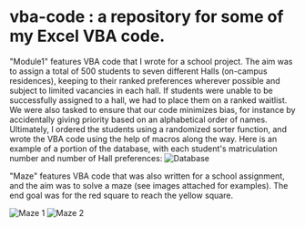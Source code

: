 # vba-code : a repository for some of my Excel VBA code.

"Module1" features VBA code that I wrote for a school project. The aim was to assign a total of 500 students to seven different Halls (on-campus residences), keeping to their ranked preferences wherever possible and subject to limited vacancies in each hall. If students were unable to be successfully assigned to a hall, we had to place them on a ranked waitlist. We were also tasked to ensure that our code minimizes bias, for instance by accidentally giving priority based on an alphabetical order of names. Ultimately, I ordered the students using a randomized sorter function, and wrote the VBA code using the help of macros along the way. Here is an example of a portion of the database, with each student's matriculation number and number of Hall preferences:
![Database](https://user-images.githubusercontent.com/65160693/123047885-613f7700-d430-11eb-86bf-a9d1eb01cc0c.png)

"Maze" features VBA code that was also written for a school assignment, and the aim was to solve a maze (see images attached for examples). The end goal was for the red square to reach the yellow square.

![Maze 1](https://user-images.githubusercontent.com/65160693/123046977-50423600-d42f-11eb-8e56-54a3ee7683a9.png)
![Maze 2](https://user-images.githubusercontent.com/65160693/123047233-a1eac080-d42f-11eb-825d-66426c9e5d82.png)
